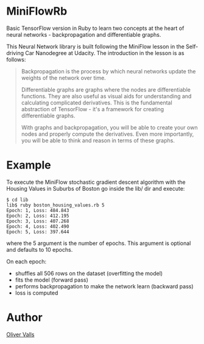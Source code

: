 # MiniFlowRb
Basic TensorFlow version in Ruby to learn two concepts at the heart of neural networks - backpropagation and differentiable graphs.

This Neural Network library is built following the MiniFlow lesson in the Self-driving Car Nanodegree at Udacity.
The introduction in the lesson is as follows:

> Backpropagation is the process by which neural networks update the weights of the network over time.
>
>Differentiable graphs are graphs where the nodes are differentiable functions. They are also useful as visual aids for understanding and calculating complicated derivatives. This is the fundamental abstraction of TensorFlow - it's a framework for creating differentiable graphs.
>
>With graphs and backpropagation, you will be able to create your own nodes and properly compute the derivatives. Even more importantly, you will be able to think and reason in terms of these graphs.

# Example
To execute the MiniFlow stochastic gradient descent algorithm with the Housing Values in Suburbs of Boston
go inside the lib/ dir and execute:
```
$ cd lib
lib$ ruby boston_housing_values.rb 5
Epoch: 1, Loss: 484.843
Epoch: 2, Loss: 412.195
Epoch: 3, Loss: 407.268
Epoch: 4, Loss: 402.490
Epoch: 5, Loss: 397.644
```
where the 5 argument is the number of epochs. This argument is optional and defaults to 10 epochs.

On each epoch:
- shuffles all 506 rows on the dataset (overfitting the model)
- fits the model (forward pass)
- performs backpropagation to make the network learn (backward pass)
- loss is computed

# Author
[Oliver Valls](https://github.com/tramuntanal)
